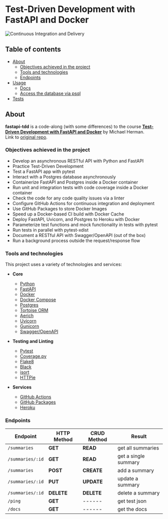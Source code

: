 # Test-Driven Development with FastAPI and Docker

![Continuous Integration and Delivery](https://github.com/DerevenetsArtyom/fastapi-tdd/workflows/Continuous%20Integration%20and%20Delivery/badge.svg?branch=master)

## Table of contents
- [About](#about)
  - [Objectives achieved in the project](#objectives-achieved-in-the-project)
  - [Tools and technologies](#tools-and-technologies)
  - [Endpoints](#endpoints)
- [Usage](#usage)
    - [Docs](#docs)
    - [Access the database via psql](#access-the-database-via-psql)
- [Tests](#tests)

## About

**fastapi-tdd** is a code-along (with some differences) to the course **[Test-Driven Development with FastAPI and Docker](https://testdriven.io/courses/tdd-fastapi/)** by Michael Herman.  
Link to [original repo](https://github.com/testdrivenio/fastapi-tdd-docker).

### Objectives achieved in the project

- Develop an asynchronous RESTful API with Python and FastAPI
- Practice Test-Driven Development
- Test a FastAPI app with pytest
- Interact with a Postgres database asynchronously
- Containerize FastAPI and Postgres inside a Docker container
- Run unit and integration tests with code coverage inside a Docker container
- Check the code for any code quality issues via a linter
- Configure GitHub Actions for continuous integration and deployment
- Use GitHub Packages to store Docker Images
- Speed up a Docker-based CI build with Docker Cache
- Deploy FastAPI, Uvicorn, and Postgres to Heroku with Docker
- Parameterize test functions and mock functionality in tests with pytest
- Run tests in parallel with pytest-xdist
- Document a RESTful API with Swagger/OpenAPI (out of the box)
- Run a background process outside the request/response flow

### Tools and technologies

This project uses a variety of technologies and services:
* **Core**
    - [Python](https://www.python.org/downloads/release/python-390/)
    - [FastAPI](https://fastapi.tiangolo.com/)
    - [Docker](https://www.docker.com/)
    - [Docker Compose](https://docs.docker.com/compose/)
    - [Postgres](https://www.postgresql.org/)
    - [Tortoise ORM](https://tortoise-orm.readthedocs.io/en/latest/)
    - [Aerich](https://github.com/tortoise/aerich)
    - [Uvicorn](https://www.uvicorn.org/)
    - [Gunicorn](https://gunicorn.org/)
    - [Swagger/OpenAPI](https://swagger.io/docs/specification/about/)

* **Testing and Linting**
    - [Pytest](https://docs.pytest.org/en/6.2.x/)
    - [Coverage.py](https://coverage.readthedocs.io/en/coverage-5.5/)
    - [Flake8](https://gitlab.com/pycqa/flake8)
    - [Black](https://black.readthedocs.io/en/stable/)
    - [isort](https://isort.readthedocs.io/en/latest/)
    - [HTTPie](https://httpie.io/)

* **Services**
    - [GitHub Actions](https://github.com/features/actions)
    - [GitHub Packages](https://github.com/features/packages)
    - [Heroku](https://dashboard.heroku.com/)

### Endpoints

| Endpoint         | HTTP Method     | CRUD Method     | Result               |
|------------------|-----------------|-----------------|----------------------|
| `/summaries`     | **GET**         | **READ**        | get all summaries    |
| `/summaries/:id` | **GET**         | **READ**        | get a single summary |
| `/summaries`     | **POST**        | **CREATE**      | add a summary        |
| `/summaries/:id` | **PUT**         | **UPDATE**      | update a summary     |
| `/summaries/:id` | **DELETE**      | **DELETE**      | delete a summary     |
| `/ping`          | **GET**         |     ------      | get test json        |
| `/docs`          | **GET**         |     ------      | get the docs         |
